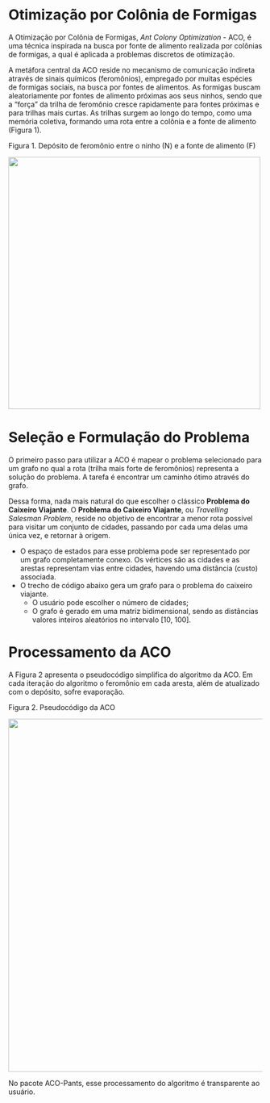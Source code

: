 # **Otimização por Colônia de Formigas**
A Otimização por Colônia de Formigas, *Ant Colony Optimization* - ACO, é uma técnica inspirada na busca por fonte de alimento realizada por colônias de formigas, a qual é aplicada a problemas discretos de otimização.

A metáfora central da ACO reside no mecanismo de comunicação indireta através de sinais químicos (feromônios), empregado por muitas espécies de formigas sociais, na busca por fontes de alimentos. As formigas buscam aleatoriamente por fontes de alimento próximas aos seus ninhos, sendo que a “força” da trilha de feromônio cresce rapidamente para fontes próximas e para trilhas mais curtas. As trilhas surgem ao longo do tempo, como uma memória coletiva, formando uma rota entre a colônia e a fonte de alimento (Figura 1).

Figura 1. Depósito de feromônio entre o ninho (N) e a fonte de alimento (F)

<img src="https://drive.google.com/uc?id=1oCFZzpApf-ctuWxZ_ZiqmcinVMr3UvDC" width="500">

# **Seleção e Formulação do Problema**

O primeiro passo para utilizar a ACO é mapear o problema selecionado para um grafo no qual a rota (trilha mais forte de feromônios) representa a solução do problema. A tarefa é encontrar um caminho ótimo através do grafo.

Dessa forma, nada mais natural do que escolher o clássico **Problema do Caixeiro Viajante**. O **Problema do Caixeiro Viajante**, ou *Travelling Salesman Problem*, reside no objetivo de encontrar a menor rota possível para visitar um conjunto de cidades, passando por cada uma delas uma única vez, e retornar à origem.
* O espaço de estados para esse problema pode ser representado por um grafo completamente conexo. Os vértices são as cidades e as arestas representam vias entre cidades, havendo uma distância (custo) associada.
* O trecho de código abaixo gera um grafo para o problema do caixeiro viajante.
  * O usuário pode escolher o número de cidades;
  * O grafo é gerado em uma matriz bidimensional, sendo as distâncias valores inteiros aleatórios no intervalo [10, 100].
    
# **Processamento da ACO**
A Figura 2 apresenta o pseudocódigo simplifica do algoritmo da ACO. Em cada iteração do algoritmo o feromônio em cada aresta, além de atualizado com o depósito, sofre evaporação.

Figura 2. Pseudocódigo da ACO

<img src="https://drive.google.com/uc?id=1gjVPxanOnvi4Pyge86hZzlJCgzzqbMG9" width="700">

No pacote ACO-Pants, esse processamento do algoritmo é transparente ao usuário.
